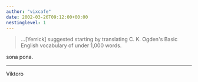 ```yaml
---
author: "vixcafe"
date: 2002-03-26T09:12:00+00:00
nestinglevel: 1
---
```


> ...\[Yerrick\] suggested starting by translating C. K. Ogden's Basic
English vocabulary of under 1,000 words.

sona pona.

***
Viktoro